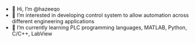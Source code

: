 - 👋 Hi, I’m @hazeeqo
- 👀 I’m interested in developing control system to allow automation across different engineering applications
- 🌱 I’m currently learning PLC programming languages, MATLAB, Python, C/C++, LabView

<!---
hazeeqo/hazeeqo is a ✨ special ✨ repository because its `README.md` (this file) appears on your GitHub profile.
You can click the Preview link to take a look at your changes.
--->
